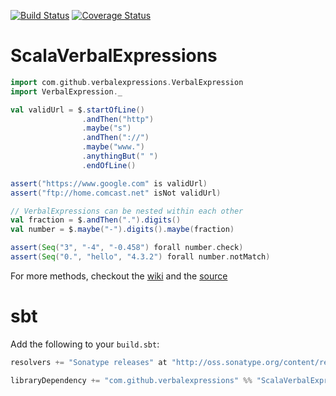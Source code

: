 [![Build Status](https://travis-ci.org/pathikrit/ScalaVerbalExpressions.png?branch=master)](http://travis-ci.org/pathikrit/ScalaVerbalExpressions) [![Coverage Status](https://coveralls.io/repos/pathikrit/ScalaVerbalExpressions/badge.png)](https://coveralls.io/r/pathikrit/ScalaVerbalExpressions)

ScalaVerbalExpressions
=====================

```scala
import com.github.verbalexpressions.VerbalExpression
import VerbalExpression._

val validUrl = $.startOfLine()
                .andThen("http")
                .maybe("s")
                .andThen("://")
                .maybe("www.")
                .anythingBut(" ")
                .endOfLine()

assert("https://www.google.com" is validUrl)
assert("ftp://home.comcast.net" isNot validUrl)

// VerbalExpressions can be nested within each other
val fraction = $.andThen(".").digits()
val number = $.maybe("-").digits().maybe(fraction)

assert(Seq("3", "-4", "-0.458") forall number.check)
assert(Seq("0.", "hello", "4.3.2") forall number.notMatch)
```

For more methods, checkout the [wiki](https://github.com/VerbalExpressions/JSVerbalExpressions/wiki) and the [source](src/main/scala/com/github/verbalexpressions/VerbalExpression.scala)

sbt
===
Add the following to your `build.sbt`:
```scala
resolvers += "Sonatype releases" at "http://oss.sonatype.org/content/repositories/releases/"

libraryDependency += "com.github.verbalexpressions" %% "ScalaVerbalExpressions" % "1.0.0"
```
